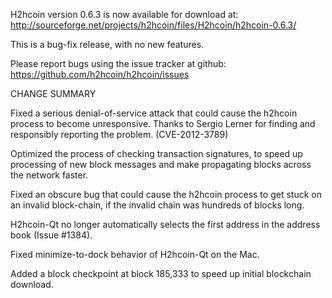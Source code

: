 H2hcoin version 0.6.3 is now available for download at:
  http://sourceforge.net/projects/h2hcoin/files/H2hcoin/h2hcoin-0.6.3/

This is a bug-fix release, with no new features.

Please report bugs using the issue tracker at github:
  https://github.com/h2hcoin/h2hcoin/issues

CHANGE SUMMARY

Fixed a serious denial-of-service attack that could cause the
h2hcoin process to become unresponsive. Thanks to Sergio Lerner
for finding and responsibly reporting the problem. (CVE-2012-3789)

Optimized the process of checking transaction signatures, to
speed up processing of new block messages and make propagating
blocks across the network faster.

Fixed an obscure bug that could cause the h2hcoin process to get
stuck on an invalid block-chain, if the invalid chain was
hundreds of blocks long.

H2hcoin-Qt no longer automatically selects the first address
in the address book (Issue #1384).

Fixed minimize-to-dock behavior of H2hcoin-Qt on the Mac.

Added a block checkpoint at block 185,333 to speed up initial
blockchain download.
